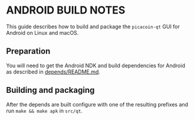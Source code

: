 ANDROID BUILD NOTES
======================

This guide describes how to build and package the `picacoin-qt` GUI for Android on Linux and macOS.

## Preparation

You will need to get the Android NDK and build dependencies for Android as described in [depends/README.md](../depends/README.md).

## Building and packaging

After the depends are built configure with one of the resulting prefixes and run `make && make apk` in `src/qt`.